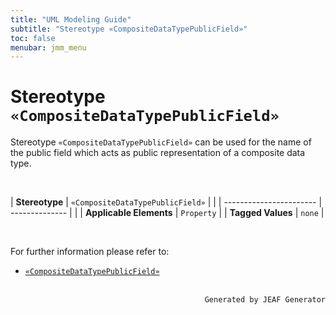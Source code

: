 ```yaml
---
title: "UML Modeling Guide"
subtitle: "Stereotype «CompositeDataTypePublicField»"
toc: false
menubar: jmm_menu
---
```


# Stereotype `«CompositeDataTypePublicField»`
Stereotype `«CompositeDataTypePublicField»` can be used for the name of the public field which acts as public representation of a composite data type.

<br>

| **Stereotype**          | `«CompositeDataTypePublicField»` | |
| ----------------------- | -------------- | |
| **Applicable Elements** | `Property`        |
| **Tagged Values**       | `none`           |

<br>

For further information please refer to:
- [`«CompositeDataTypePublicField»`](/uml-modeling-guide/jmm/OpenAPIDataType)


<br>

<div style="text-align: right"><code>Generated by JEAF Generator</code></div>

    